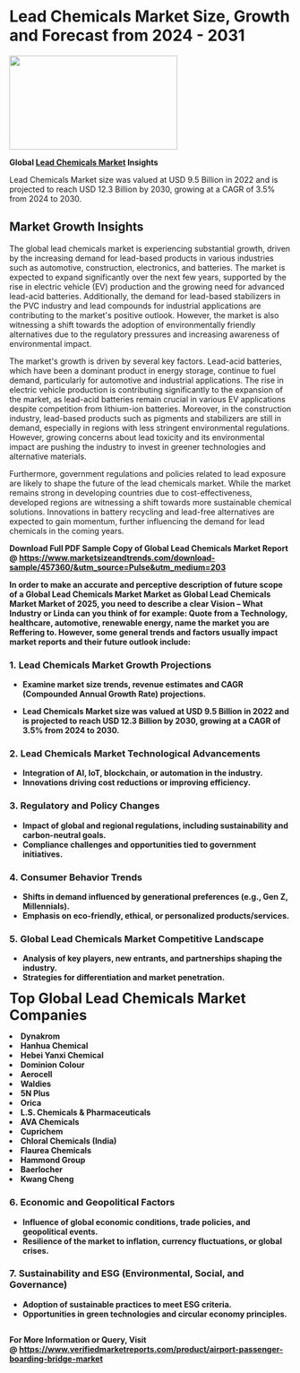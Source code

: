 <H1>Lead Chemicals Market Size, Growth and Forecast from 2024 - 2031</H1><img class="aligncenter size-medium wp-image-584254" src="https://thirdeyenews.in/wp-content/uploads/2024/09/Global-Market-Research-300x168.jpeg" alt="" width="300" height="168" /><p><strong>Global&nbsp;<a href="https://www.marketsizeandtrends.com/download-sample/457360/&amp;utm_source=Pulse&amp;utm_medium=203">Lead Chemicals Market</a> Insights</strong></p><p>Lead Chemicals Market size was valued at USD 9.5 Billion in 2022 and is projected to reach USD 12.3 Billion by 2030, growing at a CAGR of 3.5% from 2024 to 2030.</p><p><h2>Market Growth Insights</h2> <p>The global lead chemicals market is experiencing substantial growth, driven by the increasing demand for lead-based products in various industries such as automotive, construction, electronics, and batteries. The market is expected to expand significantly over the next few years, supported by the rise in electric vehicle (EV) production and the growing need for advanced lead-acid batteries. Additionally, the demand for lead-based stabilizers in the PVC industry and lead compounds for industrial applications are contributing to the market's positive outlook. However, the market is also witnessing a shift towards the adoption of environmentally friendly alternatives due to the regulatory pressures and increasing awareness of environmental impact.</p> <p><strong></strong></p> <p>The market's growth is driven by several key factors. Lead-acid batteries, which have been a dominant product in energy storage, continue to fuel demand, particularly for automotive and industrial applications. The rise in electric vehicle production is contributing significantly to the expansion of the market, as lead-acid batteries remain crucial in various EV applications despite competition from lithium-ion batteries. Moreover, in the construction industry, lead-based products such as pigments and stabilizers are still in demand, especially in regions with less stringent environmental regulations. However, growing concerns about lead toxicity and its environmental impact are pushing the industry to invest in greener technologies and alternative materials.</p> <p>Furthermore, government regulations and policies related to lead exposure are likely to shape the future of the lead chemicals market. While the market remains strong in developing countries due to cost-effectiveness, developed regions are witnessing a shift towards more sustainable chemical solutions. Innovations in battery recycling and lead-free alternatives are expected to gain momentum, further influencing the demand for lead chemicals in the coming years.</p> <p><strong></p><p><span class=""><strong>Download Full PDF Sample Copy of Global Lead Chemicals Market Report</strong> @ <a href="https://www.marketsizeandtrends.com/download-sample/457360/&amp;utm_source=Pulse&amp;utm_medium=203" target="_blank">https://www.marketsizeandtrends.com/download-sample/457360/&amp;utm_source=Pulse&amp;utm_medium=203</a></span></p><p>In order to make an accurate and perceptive description of future scope of a Global&nbsp;Lead Chemicals Market Market as Global&nbsp;Lead Chemicals Market Market of 2025, you need to describe a clear Vision &ndash; What Industry or Linda can you think of for example: Quote from a Technology, healthcare, automotive, renewable energy, name the market you are Reffering to. However, some general trends and factors usually impact market reports and their future outlook include:</p><h3>1.&nbsp;<strong>Lead Chemicals Market Growth Projections</strong></h3><ul><li>Examine market size trends, revenue estimates and CAGR (Compounded Annual Growth Rate) projections.</li><li><p>Lead Chemicals Market size was valued at USD 9.5 Billion in 2022 and is projected to reach USD 12.3 Billion by 2030, growing at a CAGR of 3.5% from 2024 to 2030.</p></li></ul><h3>2.&nbsp;<strong>Lead Chemicals Market Technological Advancements</strong></h3><ul><li>Integration of AI, IoT, blockchain, or automation in the industry.</li><li>Innovations driving cost reductions or improving efficiency.</li></ul><h3>3.&nbsp;<strong>Regulatory and Policy Changes</strong></h3><ul><li>Impact of global and regional regulations, including sustainability and carbon-neutral goals.</li><li>Compliance challenges and opportunities tied to government initiatives.</li></ul><h3>4.&nbsp;<strong>Consumer Behavior Trends</strong></h3><ul><li>Shifts in demand influenced by generational preferences (e.g., Gen Z, Millennials).</li><li>Emphasis on eco-friendly, ethical, or personalized products/services.</li></ul><h3>5.&nbsp;<strong>Global Lead Chemicals Market Competitive Landscape</strong></h3><ul><li>Analysis of key players, new entrants, and partnerships shaping the industry.</li><li>Strategies for differentiation and market penetration.</li></ul><p data-pm-slice="1 1 []"><span style="color: inherit; font-family: inherit; font-size: 25px;">Top Global Lead Chemicals Market Companies</span></p><div class="" data-test-id=""><p><li>Dynakrom</li><li> Hanhua Chemical</li><li> Hebei Yanxi Chemical</li><li> Dominion Colour</li><li> Aerocell</li><li> Waldies</li><li> 5N Plus</li><li> Orica</li><li> L.S. Chemicals & Pharmaceuticals</li><li> AVA Chemicals</li><li> Cuprichem</li><li> Chloral Chemicals (India)</li><li> Flaurea Chemicals</li><li> Hammond Group</li><li> Baerlocher</li><li> Kwang Cheng</li></p></div><h3>6.&nbsp;<strong>Economic and Geopolitical Factors</strong></h3><ul><li>Influence of global economic conditions, trade policies, and geopolitical events.</li><li>Resilience of the market to inflation, currency fluctuations, or global crises.</li></ul><h3>7.&nbsp;<strong>Sustainability and ESG (Environmental, Social, and Governance)</strong></h3><ul><li>Adoption of sustainable practices to meet ESG criteria.</li><li>Opportunities in green technologies and circular economy principles.</li></ul><h2><strong style="font-size: 14px;">For More Information or Query, Visit @&nbsp;</strong><a style="background-color: #ffffff; font-size: 14px;" href="https://www.marketsizeandtrends.com/report/lead-chemicals-market/" target="_blank">https://www.verifiedmarketreports.com/product/airport-passenger-boarding-bridge-market</a></h2>
